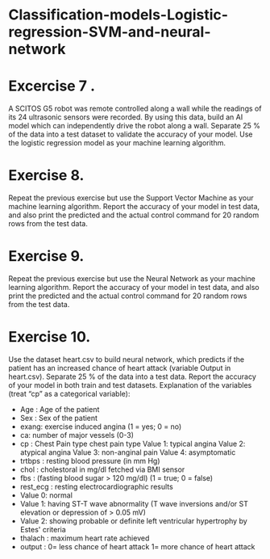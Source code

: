 # Classification-models-Logistic-regression-SVM-and-neural-network

# Excercise 7 .
A SCITOS G5 robot was remote controlled along a wall while the readings of its 24 ultrasonic sensors were recorded. By using this data, build an AI model which can independently drive the robot along a wall. Separate 25 % of the data into a test dataset to validate the accuracy of your model. Use the logistic regression model as your machine learning algorithm.
# Exercise 8.
Repeat the previous exercise but use the Support Vector Machine as your machine learning algorithm. Report the accuracy of your model in test data, and also print the predicted and the actual control command for 20 random rows from the test data.
# Exercise 9.
Repeat the previous exercise but use the Neural Network as your machine learning algorithm. Report the accuracy of your model in test data, and also print the predicted and the actual control command for 20 random rows from the test data.
# Exercise 10.
Use the dataset heart.csv to build neural network, which predicts if the patient has an increased chance of heart attack (variable Output in heart.csv). Separate 25 % of the data into a test data. Report the accuracy of your model in both train and test datasets.
Explanation of the variables (treat “cp” as a categorical variable):

* Age : Age of the patient
* Sex : Sex of the patient
* exang: exercise induced angina (1 = yes; 0 = no)
* ca: number of major vessels (0-3)
* cp : Chest Pain type chest pain type
  Value 1: typical angina
  Value 2: atypical angina
  Value 3: non-anginal pain
  Value 4: asymptomatic
* trtbps : resting blood pressure (in mm Hg)
* chol : cholestoral in mg/dl fetched via BMI sensor
* fbs : (fasting blood sugar > 120 mg/dl) (1 = true; 0 = false)
* rest_ecg : resting electrocardiographic results
* Value 0: normal
* Value 1: having ST-T wave abnormality (T wave inversions and/or ST elevation or depression of > 0.05 mV)
* Value 2: showing probable or definite left ventricular hypertrophy by Estes' criteria
* thalach : maximum heart rate achieved
* output : 0= less chance of heart attack 1= more chance of heart attack
